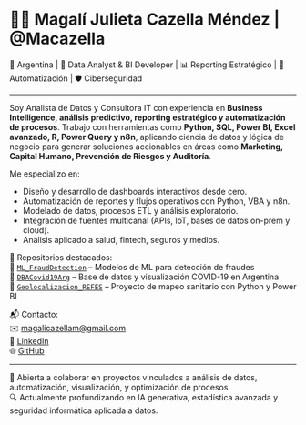 # 👩‍💻 Magalí Julieta Cazella Méndez | @Macazella

📍 Argentina | 💼 Data Analyst & BI Developer | 📊 Reporting Estratégico | 🤖 Automatización | 🛡️ Ciberseguridad

---

Soy Analista de Datos y Consultora IT con experiencia en **Business Intelligence, análisis predictivo, reporting estratégico y automatización de procesos**. Trabajo con herramientas como **Python, SQL, Power BI, Excel avanzado, R, Power Query y n8n**, aplicando ciencia de datos y lógica de negocio para generar soluciones accionables en áreas como **Marketing, Capital Humano, Prevención de Riesgos y Auditoría**.

Me especializo en:

- Diseño y desarrollo de dashboards interactivos desde cero.
- Automatización de reportes y flujos operativos con Python, VBA y n8n.
- Modelado de datos, procesos ETL y análisis exploratorio.
- Integración de fuentes multicanal (APIs, IoT, bases de datos on-prem y cloud).
- Análisis aplicado a salud, fintech, seguros y medios.

📂 Repositorios destacados:  
🔹 [`ML_FraudDetection`](https://github.com/Macazella/ML_FraudDetection) – Modelos de ML para detección de fraudes  
🔹 [`DBACovid19Arg`](https://github.com/Macazella/DBACovid19Arg) – Base de datos y visualización COVID-19 en Argentina  
🔹 [`Geolocalizacion_REFES`](https://github.com/Macazella/Geolocalizacion_REFES) – Proyecto de mapeo sanitario con Python y Power BI

📬 Contacto:  
✉️ magalicazellam@gmail.com  
🔗 [LinkedIn](https://www.linkedin.com/in/magali-cazella-mendez/)  
🌐 [GitHub](https://github.com/Macazella)

---

🎯 Abierta a colaborar en proyectos vinculados a análisis de datos, automatización, visualización, y optimización de procesos.  
🔍 Actualmente profundizando en IA generativa, estadística avanzada y seguridad informática aplicada a datos.

